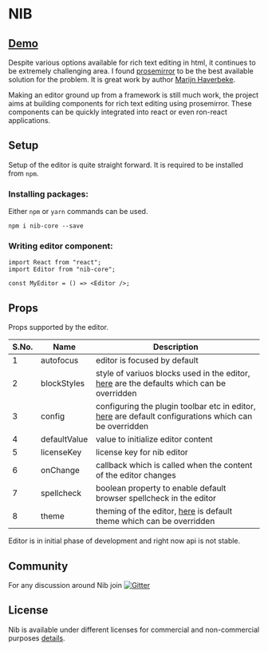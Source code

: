 # NIB

## [Demo](http://www.nibedit.com)

Despite various options available for rich text editing in html, it continues to be extremely challenging area. I found [prosemirror](http://prosemirror.net) to be the best available solution for the problem. It is great work by author [Marijn Haverbeke](http://marijnhaverbeke.nl/).

Making an editor ground up from a framework is still much work, the project aims at building components for rich text editing using prosemirror. These components can be quickly integrated into react or even ron-react applications.

## Setup

Setup of the editor is quite straight forward. It is required to be installed from `npm`.

### Installing packages:

Either `npm` or `yarn` commands can be used.

```
npm i nib-core --save
```

### Writing editor component:

```
import React from "react";
import Editor from "nib-core";

const MyEditor = () => <Editor />;
```

## Props

Props supported by the editor.

| S.No. | Name         | Description                                                                                                                                                                                 |
| ----- | ------------ | ------------------------------------------------------------------------------------------------------------------------------------------------------------------------------------------- |
| 1     | autofocus    | editor is focused by default                                                                                                                                                                |
| 2     | blockStyles  | style of variuos blocks used in the editor, [here](https://github.com/jpuri/Nib/blob/master/packages/core/src/components/Editor/blockStyles.js#L1) are the defaults which can be overridden |
| 3     | config       | configuring the plugin toolbar etc in editor, [here](https://github.com/jpuri/Nib/blob/master/packages/core/src/common/config/index.js) are default configurations which can be overridden  |
| 4     | defaultValue | value to initialize editor content                                                                                                                                                          |
| 5     | licenseKey   | license key for nib editor                                                                                                                                                                  |
| 6     | onChange     | callback which is called when the content of the editor changes                                                                                                                             |
| 7     | spellcheck   | boolean property to enable default browser spellcheck in the editor                                                                                                                         |
| 8     | theme        | theming of the editor, [here](https://github.com/jpuri/Nib/blob/master/packages/core/src/components/Editor/theme.js) is default theme which can be overridden                               |

Editor is in initial phase of development and right now api is not stable.

## Community

For any discussion around Nib join [![Gitter](https://badges.gitter.im/nib-edit/community.svg)](https://gitter.im/nib-edit/community?utm_source=badge&utm_medium=badge&utm_campaign=pr-badge)

## License

Nib is available under different licenses for commercial and non-commercial purposes [details](http://www.nibedit.com/index.html#/License).
